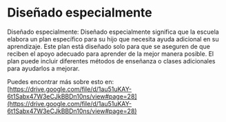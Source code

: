 # Diseñado especialmente
Diseñado especialmente: Diseñado especialmente significa que la escuela elabora un plan específico para su hijo que necesita ayuda adicional en su aprendizaje. Este plan está diseñado solo para que se aseguren de que reciben el apoyo adecuado para aprender de la mejor manera posible. El plan puede incluir diferentes métodos de enseñanza o clases adicionales para ayudarlos a mejorar.

Puedes encontrar más sobre esto en: [https://drive.google.com/file/d/1au51uKAY-6t1Sabx47W3eCJkBBDn10ns/view#page=28](https://drive.google.com/file/d/1au51uKAY-6t1Sabx47W3eCJkBBDn10ns/view#page=28)
